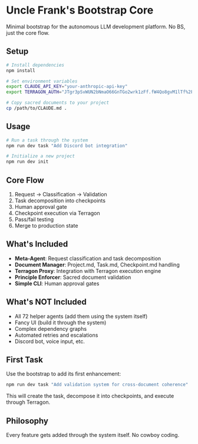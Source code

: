 # Uncle Frank's Bootstrap Core

Minimal bootstrap for the autonomous LLM development platform. No BS, just the core flow.

## Setup

```bash
# Install dependencies
npm install

# Set environment variables
export CLAUDE_API_KEY="your-anthropic-api-key"
export TERRAGON_AUTH="JTgr3pSvWUN2bNmaO66GnTGo2wrk1zFf.fW4Qo8gvM1lTf%2Fis9Ss%2FJOdlSKJrnLR0CapMdm%2Bcy0U%3D"

# Copy sacred documents to your project
cp /path/to/CLAUDE.md .
```

## Usage

```bash
# Run a task through the system
npm run dev task "Add Discord bot integration"

# Initialize a new project
npm run dev init
```

## Core Flow

1. Request → Classification → Validation
2. Task decomposition into checkpoints
3. Human approval gate
4. Checkpoint execution via Terragon
5. Pass/fail testing
6. Merge to production state

## What's Included

- **Meta-Agent**: Request classification and task decomposition
- **Document Manager**: Project.md, Task.md, Checkpoint.md handling
- **Terragon Proxy**: Integration with Terragon execution engine
- **Principle Enforcer**: Sacred document validation
- **Simple CLI**: Human approval gates

## What's NOT Included

- All 72 helper agents (add them using the system itself)
- Fancy UI (build it through the system)
- Complex dependency graphs
- Automated retries and escalations
- Discord bot, voice input, etc.

## First Task

Use the bootstrap to add its first enhancement:

```bash
npm run dev task "Add validation system for cross-document coherence"
```

This will create the task, decompose it into checkpoints, and execute through Terragon.

## Philosophy

Every feature gets added through the system itself. No cowboy coding.